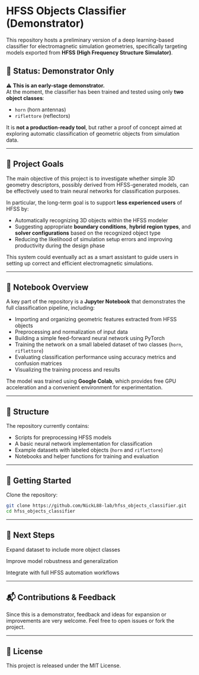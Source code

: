 # HFSS Objects Classifier (Demonstrator)

This repository hosts a preliminary version of a deep learning-based classifier for electromagnetic simulation geometries, specifically targeting models exported from **HFSS (High Frequency Structure Simulator)**.

## 🚧 Status: Demonstrator Only

⚠️ **This is an early-stage demonstrator.**  
At the moment, the classifier has been trained and tested using only **two object classes**:

- `horn` (horn antennas)  
- `riflettore` (reflectors)

It is **not a production-ready tool**, but rather a proof of concept aimed at exploring automatic classification of geometric objects from simulation data.

---

## 🧠 Project Goals

The main objective of this project is to investigate whether simple 3D geometry descriptors, possibly derived from HFSS-generated models, can be effectively used to train neural networks for classification purposes.

In particular, the long-term goal is to support **less experienced users** of HFSS by:

- Automatically recognizing 3D objects within the HFSS modeler  
- Suggesting appropriate **boundary conditions**, **hybrid region types**, and **solver configurations** based on the recognized object type  
- Reducing the likelihood of simulation setup errors and improving productivity during the design phase

This system could eventually act as a smart assistant to guide users in setting up correct and efficient electromagnetic simulations.

---

## 📓 Notebook Overview

A key part of the repository is a **Jupyter Notebook** that demonstrates the full classification pipeline, including:

- Importing and organizing geometric features extracted from HFSS objects  
- Preprocessing and normalization of input data  
- Building a simple feed-forward neural network using PyTorch  
- Training the network on a small labeled dataset of two classes (`horn`, `riflettore`)  
- Evaluating classification performance using accuracy metrics and confusion matrices  
- Visualizing the training process and results

The model was trained using **Google Colab**, which provides free GPU acceleration and a convenient environment for experimentation.

---

## 📁 Structure

The repository currently contains:

- Scripts for preprocessing HFSS models  
- A basic neural network implementation for classification  
- Example datasets with labeled objects (`horn` and `riflettore`)  
- Notebooks and helper functions for training and evaluation

---

## 🚀 Getting Started

Clone the repository:

```bash
git clone https://github.com/NickL88-lab/hfss_objects_classifier.git
cd hfss_objects_classifier
```

---

## 🔭 Next Steps
Expand dataset to include more object classes

Improve model robustness and generalization

Integrate with full HFSS automation workflows

---

## 📬 Contributions & Feedback
Since this is a demonstrator, feedback and ideas for expansion or improvements are very welcome. Feel free to open issues or fork the project.

---

## 📄 License
This project is released under the MIT License.

